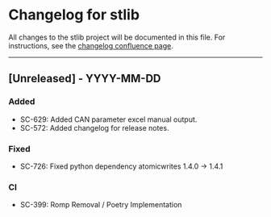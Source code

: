 # Changelog for stlib

All changes to the stlib project will be documented in this file.
For instructions, see the [changelog confluence page](https://epcpower.atlassian.net/l/c/zM7wz0at).

-------------------------------------------------------------------------------

## [Unreleased] - YYYY-MM-DD

### Added

- SC-629: Added CAN parameter excel manual output.
- SC-572: Added changelog for release notes.

### Fixed

- SC-726: Fixed python dependency atomicwrites 1.4.0 -> 1.4.1

### CI

- SC-399: Romp Removal / Poetry Implementation
